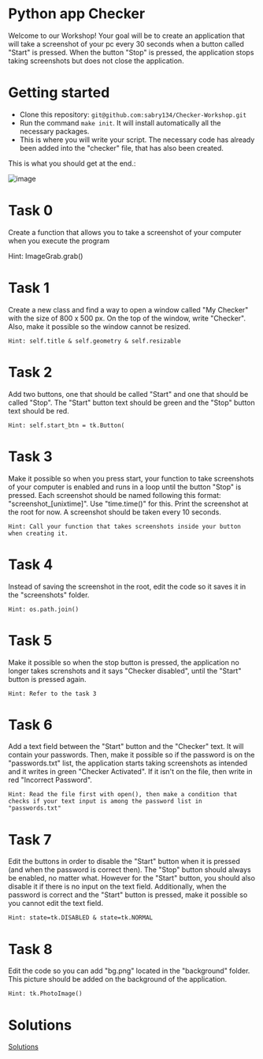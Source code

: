 # Python app Checker

Welcome to our Workshop! Your goal will be to create an application that will take a screenshot of your pc every 30 seconds when a button called "Start" is pressed. When the button "Stop" is pressed, the application stops taking screenshots but does not close the application.

# Getting started

* Clone this repository: `git@github.com:sabry134/Checker-Workshop.git`
* Run the command `make init`. It will install automatically all the necessary packages.
* This is where you will write your script. The necessary code has already been added into the "checker" file, that has also been created.



This is what you should get at the end.: 

![image](https://cdn.discordapp.com/attachments/1023567577831718963/1092473852677849209/image.png)

# Task 0

Create a function that allows you to take a screenshot of your computer when you execute the program

Hint: ImageGrab.grab()

# Task 1

Create a new class and find a way to open a window called "My Checker" with the size of 800 x 500 px. On the top of the window, write "Checker". Also, make it possible so the window cannot be resized.

`Hint: self.title & self.geometry & self.resizable`

# Task 2

Add two buttons, one that should be called "Start" and one that should be called "Stop". The "Start" button text should be green and the "Stop" button text should be red.

`Hint: self.start_btn = tk.Button(`

# Task 3

Make it possible so when you press start, your function to take screenshots of your computer is enabled and runs in a loop until the button "Stop" is pressed. Each screenshot should be named following this format: "screenshot_[unixtime]". Use "time.time()" for this. Print the screenshot at the root for now. A screenshot should be taken every 10 seconds.

`Hint: Call your function that takes screenshots inside your button when creating it.`

# Task 4

Instead of saving the screenshot in the root, edit the code so it saves it in the "screenshots" folder.

`Hint: os.path.join()`

# Task 5

Make it possible so when the stop button is pressed, the application no longer takes screnshots and it says "Checker disabled", until the "Start" button is pressed again.

`Hint: Refer to the task 3`

# Task 6

Add a text field between the "Start" button and the "Checker" text. It will contain your passwords. Then, make it possible so if the password is on the "passwords.txt" list, the application starts taking screenshots as intended and it writes in green "Checker Activated". If it isn't on the file, then write in red "Incorrect Password".

`Hint: Read the file first with open(), then make a condition that checks if your text input is among the password list in "passwords.txt"`

# Task 7

Edit the buttons in order to disable the "Start" button when it is pressed (and when the password is correct then). The "Stop" button should always be enabled, no matter what. However for the "Start" button, you should also disable it if there is no input on the text field. Additionally, when the password is correct and the "Start" button is pressed, make it possible so you cannot edit the text field.

`Hint: state=tk.DISABLED & state=tk.NORMAL`

# Task 8

Edit the code so you can add "bg.png" located in the "background" folder. This picture should be added on the background of the application.

`Hint: tk.PhotoImage()`



# Solutions

[Solutions](https://www.youtube.com/watch?v=xvFZjo5PgG0)
